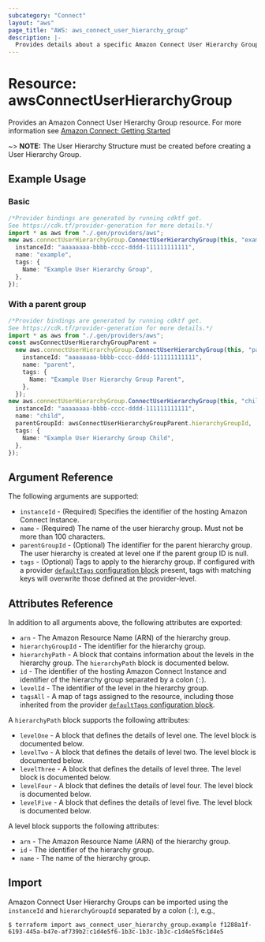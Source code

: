 ```yaml
---
subcategory: "Connect"
layout: "aws"
page_title: "AWS: aws_connect_user_hierarchy_group"
description: |-
  Provides details about a specific Amazon Connect User Hierarchy Group
---
```


# Resource: awsConnectUserHierarchyGroup

Provides an Amazon Connect User Hierarchy Group resource. For more information see
[Amazon Connect: Getting Started](https://docs.aws.amazon.com/connect/latest/adminguide/amazon-connect-get-started.html)

\~> **NOTE:** The User Hierarchy Structure must be created before creating a User Hierarchy Group.

## Example Usage

### Basic

```typescript
/*Provider bindings are generated by running cdktf get.
See https://cdk.tf/provider-generation for more details.*/
import * as aws from "./.gen/providers/aws";
new aws.connectUserHierarchyGroup.ConnectUserHierarchyGroup(this, "example", {
  instanceId: "aaaaaaaa-bbbb-cccc-dddd-111111111111",
  name: "example",
  tags: {
    Name: "Example User Hierarchy Group",
  },
});

```

### With a parent group

```typescript
/*Provider bindings are generated by running cdktf get.
See https://cdk.tf/provider-generation for more details.*/
import * as aws from "./.gen/providers/aws";
const awsConnectUserHierarchyGroupParent =
  new aws.connectUserHierarchyGroup.ConnectUserHierarchyGroup(this, "parent", {
    instanceId: "aaaaaaaa-bbbb-cccc-dddd-111111111111",
    name: "parent",
    tags: {
      Name: "Example User Hierarchy Group Parent",
    },
  });
new aws.connectUserHierarchyGroup.ConnectUserHierarchyGroup(this, "child", {
  instanceId: "aaaaaaaa-bbbb-cccc-dddd-111111111111",
  name: "child",
  parentGroupId: awsConnectUserHierarchyGroupParent.hierarchyGroupId,
  tags: {
    Name: "Example User Hierarchy Group Child",
  },
});

```

## Argument Reference

The following arguments are supported:

* `instanceId` - (Required) Specifies the identifier of the hosting Amazon Connect Instance.
* `name` - (Required) The name of the user hierarchy group. Must not be more than 100 characters.
* `parentGroupId` - (Optional) The identifier for the parent hierarchy group. The user hierarchy is created at level one if the parent group ID is null.
* `tags` - (Optional) Tags to apply to the hierarchy group. If configured with a provider
  [`defaultTags` configuration block](https://registry.terraform.io/providers/hashicorp/aws/latest/docs#default_tags-configuration-block) present, tags with matching keys will overwrite those defined at the provider-level.

## Attributes Reference

In addition to all arguments above, the following attributes are exported:

* `arn` - The Amazon Resource Name (ARN) of the hierarchy group.
* `hierarchyGroupId` - The identifier for the hierarchy group.
* `hierarchyPath` - A block that contains information about the levels in the hierarchy group. The `hierarchyPath` block is documented below.
* `id` - The identifier of the hosting Amazon Connect Instance and identifier of the hierarchy group
  separated by a colon (`:`).
* `levelId` - The identifier of the level in the hierarchy group.
* `tagsAll` - A map of tags assigned to the resource, including those inherited from the provider [`defaultTags` configuration block](https://registry.terraform.io/providers/hashicorp/aws/latest/docs#default_tags-configuration-block).

A `hierarchyPath` block supports the following attributes:

* `levelOne` - A block that defines the details of level one. The level block is documented below.
* `levelTwo` - A block that defines the details of level two. The level block is documented below.
* `levelThree` - A block that defines the details of level three. The level block is documented below.
* `levelFour` - A block that defines the details of level four. The level block is documented below.
* `levelFive` - A block that defines the details of level five. The level block is documented below.

A level block supports the following attributes:

* `arn` -  The Amazon Resource Name (ARN) of the hierarchy group.
* `id` -  The identifier of the hierarchy group.
* `name` - The name of the hierarchy group.

## Import

Amazon Connect User Hierarchy Groups can be imported using the `instanceId` and `hierarchyGroupId` separated by a colon (`:`), e.g.,

```console
$ terraform import aws_connect_user_hierarchy_group.example f1288a1f-6193-445a-b47e-af739b2:c1d4e5f6-1b3c-1b3c-1b3c-c1d4e5f6c1d4e5
```
